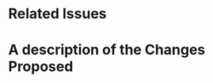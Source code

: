 # Related Issues
<!-- any related issues which this PR addresses-->

# A description of the Changes Proposed
<!-- What changes does this PR makes-->
